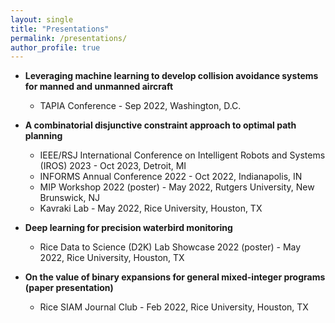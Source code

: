 ```yaml
---
layout: single
title: "Presentations"
permalink: /presentations/
author_profile: true
---
```


* **Leveraging machine learning to develop collision avoidance systems for manned and unmanned aircraft**
  * TAPIA Conference - Sep 2022, Washington, D.C.

* **A combinatorial disjunctive constraint approach to optimal path planning**
  * IEEE/RSJ International Conference on Intelligent Robots and Systems (IROS) 2023 - Oct 2023, Detroit, MI
  * INFORMS Annual Conference 2022 - Oct 2022, Indianapolis, IN
  * MIP Workshop 2022 (poster) - May 2022, Rutgers University, New Brunswick, NJ
  * Kavraki Lab - May 2022, Rice University, Houston, TX

* **Deep learning for precision waterbird monitoring**
  * Rice Data to Science (D2K) Lab Showcase 2022 (poster) - May 2022, Rice University, Houston, TX

* **On the value of binary expansions for general mixed-integer programs (paper presentation)**
  * Rice SIAM Journal Club - Feb 2022, Rice University, Houston, TX